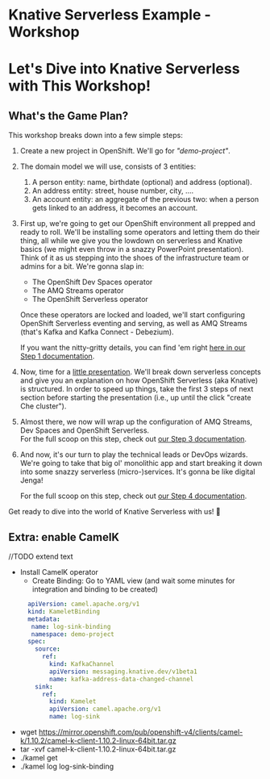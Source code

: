 # Knative Serverless Example - Workshop
# Let's Dive into Knative Serverless with This Workshop!
## What's the Game Plan?
This workshop breaks down into a few simple steps:

1. Create a new project in OpenShift. We'll go for _"demo-project"_.
2. The domain model we will use, consists of 3 entities:
   1. A person entity: name, birthdate (optional) and address (optional).
   2. An address entity: street, house number, city, ....
   3. An account entity: an aggregate of the previous two: when a person gets linked to an 
   address, it becomes an account.
3. First up, we're going to get our OpenShift environment all prepped and ready to roll. 
We'll be installing some operators and letting them do their thing, 
all while we give you the lowdown on serverless and Knative basics 
(we might even throw in a snazzy PowerPoint presentation). 
Think of it as us stepping into the shoes of the infrastructure team or admins 
for a bit. We're gonna slap in:
   * The OpenShift Dev Spaces operator
   * The AMQ Streams operator
   * The OpenShift Serverless operator

    Once these operators are locked and loaded, we'll start configuring OpenShift 
    Serverless eventing and serving, 
    as well as AMQ Streams (that's Kafka and Kafka Connect - Debezium).  
  
    If you want the nitty-gritty details, you can find 'em right [here in our Step 1 documentation](workshop/install_and_configure_the_operators.MD).

4. Now, time for a [little presentation](workshop/presentation.pdf). We'll break down serverless concepts and give you an explanation on how OpenShift Serverless (aka Knative) is structured. 
In order to speed up things, take the first 3 steps of next section before starting the presentation (i.e., up until the click "create Che cluster").
5. Almost there, we now will wrap up the configuration of AMQ Streams, Dev Spaces and OpenShift Serverless.  
   For the full scoop on this step, check out [our Step 3 documentation](workshop/wrap_up_operator_config.MD).
6. And now, it's our turn to play the technical leads or DevOps wizards. We're going to take that big ol' monolithic app and start breaking it down into some snazzy serverless (micro-)services. 
It's gonna be like digital Jenga!

    For the full scoop on this step, check out [our Step 4 documentation](workshop/decompose_the_monolith.MD).

Get ready to dive into the world of Knative Serverless with us! 🚀

## Extra: enable CamelK
//TODO extend text
* Install CamelK operator
  * Create Binding:
  Go to YAML view (and wait some minutes for integration and binding to be created)
   ```yaml
     apiVersion: camel.apache.org/v1
     kind: KameletBinding
     metadata:
      name: log-sink-binding
      namespace: demo-project
     spec:
       source:
         ref:
           kind: KafkaChannel
           apiVersion: messaging.knative.dev/v1beta1
           name: kafka-address-data-changed-channel
       sink:
         ref:
           kind: Kamelet
           apiVersion: camel.apache.org/v1
           name: log-sink
   ```
* wget https://mirror.openshift.com/pub/openshift-v4/clients/camel-k/1.10.2/camel-k-client-1.10.2-linux-64bit.tar.gz
* tar -xvf camel-k-client-1.10.2-linux-64bit.tar.gz 
* ./kamel get
* ./kamel log log-sink-binding
